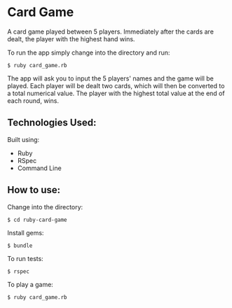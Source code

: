 Card Game
========

A card game played between 5 players. Immediately after the cards are dealt, the player with the highest hand wins.

To run the app simply change into the directory and run:
```shell
$ ruby card_game.rb
```
The app will ask you to input the 5 players' names and the game will be played.
Each player will be dealt two cards, which will then be converted to a total numerical value.
The player with the highest total value at the end of each round, wins.

Technologies Used:
----
Built using:
* Ruby
* RSpec
* Command Line


How to use:
----
Change into the directory:
```shell
$ cd ruby-card-game
```

Install gems:
```shell
$ bundle
```

To run tests:
```shell
$ rspec
```

To play a game:
```shell
$ ruby card_game.rb
```
